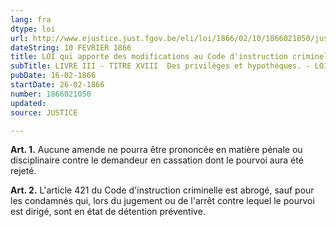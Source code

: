 ```yaml
---
lang: fra
dtype: loi
url: http://www.ejustice.just.fgov.be/eli/loi/1866/02/10/1866021050/justel
dateString: 10 FEVRIER 1866
title: LOI qui apporte des modifications au Code d'instruction criminelle et à la loi du 8 mai 1848 sur la garde civique
subTitle: LIVRE III - TITRE XVIII  Des privilèges et hypothèques. - LOI HYPOTHECAIRE
pubDate: 16-02-1866
startDate: 26-02-1866
number: 1866021050
updated: 
source: JUSTICE

---
```

**Art. 1.** Aucune amende ne pourra être prononcée en matière pénale ou disciplinaire contre le demandeur en cassation dont le pourvoi aura été rejeté.


**Art. 2.** L'article 421 du Code d'instruction criminelle est abrogé, sauf pour les condamnés qui, lors du jugement ou de l'arrêt contre lequel le pourvoi est dirigé, sont en état de détention préventive.

